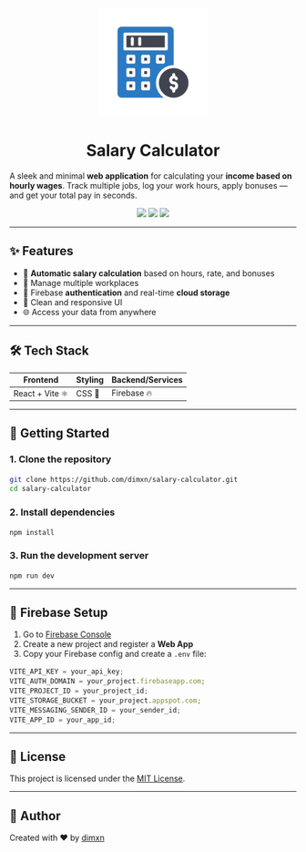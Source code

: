 <div align="center">
  <img src="./public/logo-192x192.png" />
</div>

<center><h1> Salary Calculator</h1></center>

A sleek and minimal **web application** for calculating your **income based on hourly wages**. Track multiple jobs, log your work hours, apply bonuses — and get your total pay in seconds.

<div align="center">
  <img src="https://img.shields.io/badge/React-Vite-blue" />
  <img src="https://img.shields.io/badge/Firebase-Backend-yellow" />
  <img src="https://img.shields.io/badge/License-MIT-green" />
</div>

---

## ✨ Features

- 🧮 **Automatic salary calculation** based on hours, rate, and bonuses
- 💼 Manage multiple workplaces
- 🔐 Firebase **authentication** and real-time **cloud storage**
- 📱 Clean and responsive UI
- 🌐 Access your data from anywhere

---

## 🛠 Tech Stack

| Frontend        | Styling | Backend/Services |
| --------------- | ------- | ---------------- |
| React + Vite ⚛️ | CSS 🎨  | Firebase 🔥      |

---

## 🚀 Getting Started

### 1. Clone the repository

```bash
git clone https://github.com/dimxn/salary-calculator.git
cd salary-calculator
```

### 2. Install dependencies

```bash
npm install
```

### 3. Run the development server

```bash
npm run dev
```

---

## 🔐 Firebase Setup

1. Go to [Firebase Console](https://console.firebase.google.com/)
2. Create a new project and register a **Web App**
3. Copy your Firebase config and create a `.env` file:

```js
VITE_API_KEY = your_api_key;
VITE_AUTH_DOMAIN = your_project.firebaseapp.com;
VITE_PROJECT_ID = your_project_id;
VITE_STORAGE_BUCKET = your_project.appspot.com;
VITE_MESSAGING_SENDER_ID = your_sender_id;
VITE_APP_ID = your_app_id;
```

---

## 📄 License

This project is licensed under the [MIT License](LICENSE).

---

## 🙌 Author

Created with ❤️ by [dimxn](https://github.com/dimxn)
